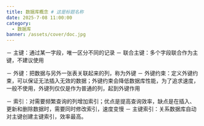 ```yaml
---
title: 数据库概念 # 这是标题名称
date: 2025-7-08 11:00:00
category:
  - 数据库
banner: /assets/cover/doc.jpg
---
```


－ 主键：通过某一字段，唯一区分不同的记录
－ 联合主键：多个字段联合作为主键，不建议使用

－ 外键：把数据与另外一张表关联起来的列，称为外键
－ 外键约束：定义外键约束，可以保证无法插入无效的数据；外键约束会降低数据库性能，为了追求速度，一般不使用，外键列仅仅是作为普通的列，起到外键作用

－ 索引：对需要频繁查询的列增加索引；优点是提高查询效率，缺点是在插入、更新和删除数据时，需要同时修改索引，速度变慢
－ 主键索引：关系数据库自动对主键创建主键索引，效率最高。

